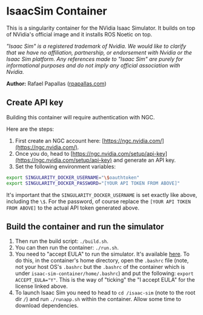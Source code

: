 # IsaacSim Container

This is a singularity container for the NVidia Isaac Simulator. It builds
on top of NVidia's official image and it installs ROS Noetic on top.

*"Isaac Sim" is a registered trademark of Nvidia. We would like to clarify 
that we have no affiliation, partnership, or endorsement with Nvidia or the Isaac 
Sim platform. Any references made to "Isaac Sim" are purely for 
informational purposes and do not imply any official association with Nvidia.*

**Author:** Rafael Papallas ([rpapallas.com](https://rpapallas.com))

## Create API key

Building this container will require authentication with NGC.

Here are the steps:

1. First create an NGC account here: [https://ngc.nvidia.com/](https://ngc.nvidia.com/).
2. Once you do, head to [https://ngc.nvidia.com/setup/api-key](https://ngc.nvidia.com/setup/api-key)
and generate an API key.
3. Set the following environment variables:

```bash
export SINGULARITY_DOCKER_USERNAME="\$oauthtoken" 
export SINGULARITY_DOCKER_PASSWORD="[YOUR API TOKEN FROM ABOVE]"
```

It's important that the `SINGULARITY_DOCKER_USERNAME` is set exactly like
above, including the `\$`. For the password, of course replace the `[YOUR API TOKEN FROM ABOVE]` 
to the actual API token generated above.

## Build the container and run the simulator

1. Then run the build script: `./build.sh`.
1. You can then run the container: `./run.sh`.
1. You need to "accept EULA" to run the simulator. It's available [here](https://docs.omniverse.nvidia.com/app_isaacsim/common/NVIDIA_Omniverse_License_Agreement.html). 
   To do this, in the container's home directory, open the `.bashrc` file
   (note, not your host OS's `.bashrc` but the `.bashrc` of the container which is
   under `isaac-sim-container/home/.bashrc`) and put the following: `export ACCEPT_EULA="Y"`. 
   This is the way of "ticking" the "I accept EULA" for the license linked above.
1. To launch Isaac Sim you need to head to `cd /isaac-sim` (note to the root dir `/`) 
   and run `./runapp.sh` within the container. Allow some time to download dependencies.
